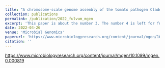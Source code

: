 ```yaml
---
title: "A chromosome-scale genome assembly of the tomato pathogen Cladosporium fulvum reveals a compartmentalized genome architecture and the presence of a dispensable chromosome"
collection: publications
permalink: /publication/2022_fulvum_mgen
excerpt: 'This paper is about the number 3. The number 4 is left for future work.'
date: 2022-04-26
venue: 'Microbial Genomics'
paperurl: 'https://www.microbiologyresearch.org/content/journal/mgen/10.1099/mgen.0.000819'
citation: ''
---
```


https://www.microbiologyresearch.org/content/journal/mgen/10.1099/mgen.0.000819